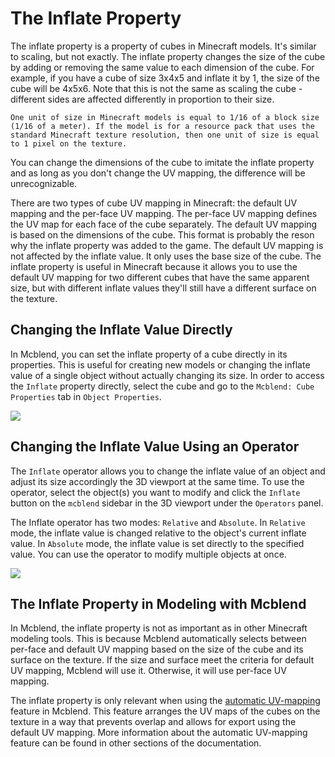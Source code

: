 # The Inflate Property

The inflate property is a property of cubes in Minecraft models. It's similar to scaling, but not exactly. The inflate property changes the size of the cube by adding or removing the same value to each dimension of the cube. For example, if you have a cube of size 3x4x5 and inflate it by 1, the size of the cube will be 4x5x6. Note that this is not the same as scaling the cube - different sides are affected differently in proportion to their size.

```{note}
One unit of size in Minecraft models is equal to 1/16 of a block size (1/16 of a meter). If the model is for a resource pack that uses the standard Minecraft texture resolution, then one unit of size is equal to 1 pixel on the texture.
```

You can change the dimensions of the cube to imitate the inflate property and as long as you don't change the UV mapping, the difference will be unrecognizable.

There are two types of cube UV mapping in Minecraft: the default UV mapping and the per-face UV mapping. The per-face UV mapping defines the UV map for each face of the cube separately. The default UV mapping is based on the dimensions of the cube. This format is probably the reson why the inflate property was added to the game. The default UV mapping is not affected by the inflate value. It only uses the base size of the cube. The inflate property is useful in Minecraft because it allows you to use the default UV mapping for two different cubes that have the same apparent size, but with different inflate values they'll still have a different surface on the texture.

## Changing the Inflate Value Directly

In Mcblend, you can set the inflate property of a cube directly in its properties. This is useful for creating new models or changing the inflate value of a single object without actually changing its size. In order to access the `Inflate` property directly, select the cube and go to the `Mcblend: Cube Properties` tab in `Object Properties`.

![](/img/modeling/inflate_property.png)

## Changing the Inflate Value Using an Operator

The `Inflate` operator allows you to change the inflate value of an object and adjust its size accordingly the 3D viewport at the same time. To use the operator, select the object(s) you want to modify and click the `Inflate` button on the `mcblend` sidebar in the 3D viewport under the `Operators` panel.

The Inflate operator has two modes: `Relative` and `Absolute`. In `Relative` mode, the inflate value is changed relative to the object's current inflate value. In `Absolute` mode, the inflate value is set directly to the specified value. You can use the operator to modify multiple objects at once.

![](/img/modeling/inflate_operator.png)

## The Inflate Property in Modeling with Mcblend

In Mcblend, the inflate property is not as important as in other Minecraft modeling tools. This is because Mcblend automatically selects between per-face and default UV mapping based on the size of the cube and its surface on the texture. If the size and surface meet the criteria for default UV mapping, Mcblend will use it. Otherwise, it will use per-face UV mapping.

The inflate property is only relevant when using the [automatic UV-mapping](/texturing_and_uv_mapping/automatic_uv_mapping) feature in Mcblend. This feature arranges the UV maps of the cubes on the texture in a way that prevents overlap and allows for export using the default UV mapping. More information about the automatic UV-mapping feature can be found in other sections of the documentation.